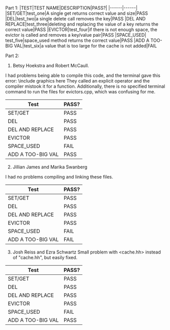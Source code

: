 Part 1:
 |TEST|TEST NAME|DESCRIPTION|PASS?|
  |------|------|
  |SET/GET|test_one|A single get returns correct value and size|PASS
  |DEL|test_two|a single delete call removes the key|PASS
  |DEL AND REPLACE|test_three|deleting and replacing the value of a key returns the correct value|PASS
  |EVICTOR|test_four|if there is not enough space, the evictor is called and removes a key/value pair|PASS
  |SPACE_USED| test_five|space_used method returns the correct value|PASS
  |ADD A TOO-BIG VAL|test_six|a value that is too large for the cache is not added|FAIL

Part 2:

1. Betsy Hoekstra and Robert McCaull.

  I had problems being able to compile this code, and the terminal gave this error:
  \\include graphics here
  They called an explicit operator and the compiler mistook it for a function. Additionally, there is no specified terminal command
  to run the files for evictors.cpp, which was confusing for me.
  
   | Test| PASS?|
  |------|------|
  |SET/GET| PASS|
  |DEL| PASS|
  |DEL AND REPLACE| PASS|
  |EVICTOR| PASS|
  |SPACE_USED| FAIL|
  |ADD A TOO-BIG VAL| PASS|

  
2. Jillian James and Marika Swanberg

I had no problems compiling and linking these files. 

  | Test| PASS?|
  |------|-------|
  |SET/GET| PASS|
  |DEL| PASS|
  |DEL AND REPLACE| PASS|
  |EVICTOR| PASS|
  |SPACE_USED| FAIL|
  |ADD A TOO-BIG VAL| FAIL|
  
3. Josh Reiss and Ezra Schwartz
Small problem with <cache.hh> instead of "cache.hh", but easily fixed.

  | Test| PASS?|
  |------|-------|
  |SET/GET| PASS|
  |DEL| PASS|
  |DEL AND REPLACE| PASS|
  |EVICTOR| PASS|
  |SPACE_USED| FAIL|
  |ADD A TOO-BIG VAL| PASS|
